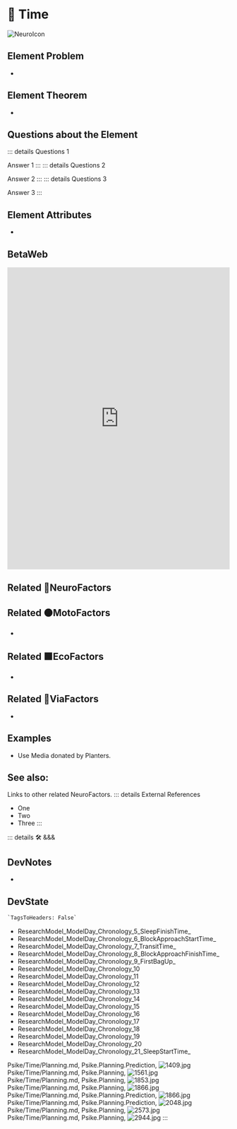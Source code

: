 
# 💜 <neuro>Time</neuro>

![NeuroIcon](/Psike/Neuro_Icon.png)

## Element Problem

-

## Element Theorem

-

## Questions about the Element

::: details Questions 1

Answer 1
:::
::: details Questions 2

Answer 2
:::
::: details Questions 3

Answer 3
:::

## Element Attributes

-

## BetaWeb

<iframe
    width="100%"
    height="684"
    frameborder="0"
    src="https://observablehq.com/embed/@d3/force-directed-graph/2?cells=chart"
></iframe>

## Related 💜<neuro>NeuroFactors</neuro>

## Related 🟠<moto>MotoFactors</moto>

-

## Related 🟩<eko>EcoFactors</eko>

-

## Related 🔻<via>ViaFactors</via>

-

## Examples

- Use Media donated by Planters.

## See also:

Links to other related NeuroFactors.
::: details External References

- One
- Two
- Three
:::

::: details 🛠 <dev>&&&</dev>

## DevNotes

-

## DevState

```py
`TagsToHeaders: False`
```

- ResearchModel_ModelDay_Chronology_5_SleepFinishTime_
- ResearchModel_ModelDay_Chronology_6_BlockApproachStartTime_
- ResearchModel_ModelDay_Chronology_7_TransitTime_
- ResearchModel_ModelDay_Chronology_8_BlockApproachFinishTime_
- ResearchModel_ModelDay_Chronology_9_FirstBagUp_
- ResearchModel_ModelDay_Chronology_10
- ResearchModel_ModelDay_Chronology_11
- ResearchModel_ModelDay_Chronology_12
- ResearchModel_ModelDay_Chronology_13
- ResearchModel_ModelDay_Chronology_14
- ResearchModel_ModelDay_Chronology_15
- ResearchModel_ModelDay_Chronology_16
- ResearchModel_ModelDay_Chronology_17
- ResearchModel_ModelDay_Chronology_18
- ResearchModel_ModelDay_Chronology_19
- ResearchModel_ModelDay_Chronology_20
- ResearchModel_ModelDay_Chronology_21_SleepStartTime_  

Psike/Time/Planning.md, <dev>Psike.Planning.Prediction</dev>, ![1409.jpg](/PaperPhoto/1409.jpg)
Psike/Time/Planning.md, <dev>Psike.Planning</dev>, ![1561.jpg](/PaperPhoto/1561.jpg)
Psike/Time/Planning.md, <dev>Psike.Planning</dev>, ![1853.jpg](/PaperPhoto/1853.jpg)
Psike/Time/Planning.md, <dev>Psike.Planning</dev>, ![1866.jpg](/PaperPhoto/1866.jpg)
Psike/Time/Planning.md, <dev>Psike.Planning.Prediction</dev>, ![1866.jpg](/PaperPhoto/1866.jpg)
Psike/Time/Planning.md, <dev>Psike.Planning.Prediction</dev>, ![2048.jpg](/PaperPhoto/2048.jpg)
Psike/Time/Planning.md, <dev>Psike.Planning</dev>, ![2573.jpg](/PaperPhoto/2573.jpg)
Psike/Time/Planning.md, <dev>Psike.Planning</dev>, ![2944.jpg](/PaperPhoto/2944.jpg)
:::
